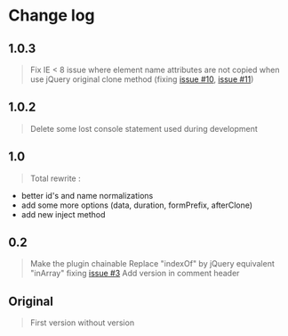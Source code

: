 # Change log #

## 1.0.3 ##
> Fix IE < 8 issue where element name attributes are not copied when use jQuery original clone method (fixing [issue #10](https://code.google.com/p/jquery-dynamic-form/issues/detail?id=#10), [issue #11](https://code.google.com/p/jquery-dynamic-form/issues/detail?id=#11))

## 1.0.2 ##
> Delete some lost console statement used during development

## 1.0 ##
> Total rewrite :
  * better id's and name normalizations
  * add some more options (data, duration, formPrefix, afterClone)
  * add new inject method

## 0.2 ##
> Make the plugin chainable
> Replace "indexOf" by jQuery equivalent "inArray" fixing [issue #3](https://code.google.com/p/jquery-dynamic-form/issues/detail?id=#3)
> Add version in comment header


## Original ##
> First version without version